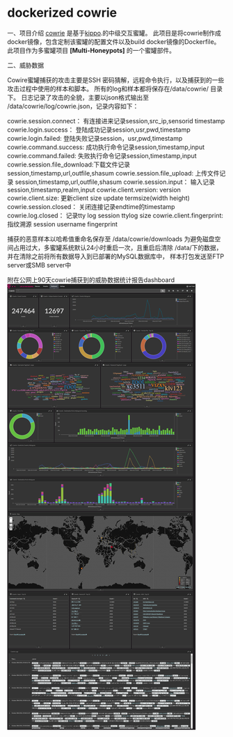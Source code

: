 # dockerized cowrie

一、项目介绍
[cowrie](http://www.micheloosterhof.com/cowrie/) 是基于[kippo](https://github.com/desaster/kippo).的中级交互蜜罐。
此项目是将cowrie制作成docker镜像，包含定制该蜜罐的配置文件以及build docker镜像的Dockerfile。
此项目作为多蜜罐项目 **[Multi-Honeypots]** 的一个蜜罐部件。

二、威胁数据

Cowire蜜罐捕获的攻击主要是SSH 密码猜解，远程命令执行，以及捕获到的一些攻击过程中使用的样本和脚本。
所有的log和样本都将保存在/data/cowrie/ 目录下。
日志记录了攻击的全貌，主要以json格式输出至 /data/cowrie/log/cowrie.json，记录内容如下：

cowrie.session.connect：     有连接进来记录session,src_ip,sensorid timestamp
cowrie.login.success：       登陆成功记录session,usr,pwd,timestamp
cowrie.login.failed:         登陆失败记录session，usr,pwd,timestamp
cowrie.command.success:      成功执行命令记录session,timestamp,input
cowrie.command.failed:       失败执行命令记录session,timestamp,input
cowrie.session.file_download:下载文件记录session,timestamp,url,outfile,shasum
cowrie.session.file_upload:  上传文件记录
                             session,timestamp,url,outfile,shasum
cowrie.session.input：       输入记录session,timestamp,realm,input
cowrie.client.version:       version
cowrie.client.size:          更新client size update termsize(width height)
cowrie.session.closed：      关闭连接记录endtime的timestamp
cowrie.log.closed：          记录tty log session ttylog size
cowrie.client.fingerprint:   指纹溯源 session username fingerprint

捕获的恶意样本以哈希值重命名保存至 /data/cowrie/downloads
为避免磁盘空间占用过大，多蜜罐系统默认24小时重启一次，且重启后清除
/data/下的数据，并在清除之前将所有数据导入到已部署的MySQL数据库中，
样本打包发送至FTP server或SMB server中

附在公网上90天cowrie捕获到的威胁数据统计报告dashboard
![Cowrie Dashboard](https://raw.githubusercontent.com/douwanhu/docker-cowrie/master/doc/dashboard.png)

